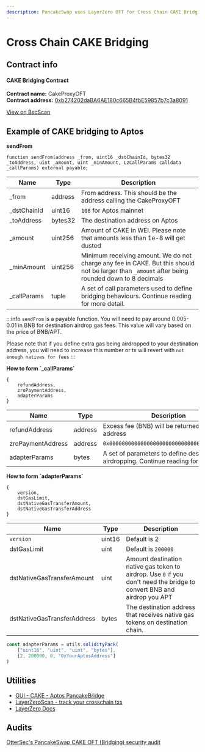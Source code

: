 ```yaml
---
description: PancakeSwap uses LayerZero OFT for Cross Chain CAKE Bridging
---
```


# Cross Chain CAKE Bridging

## Contract info

#### **CAKE Bridging Contract**

**Contract name:** CakeProxyOFT\
**Contract address:** [0xb274202daBA6AE180c665B4fbE59857b7c3a8091](https://bscscan.com/address/0xb274202daBA6AE180c665B4fbE59857b7c3a8091#code)

[View on BscScan](https://bscscan.com/address/0xb274202daBA6AE180c665B4fbE59857b7c3a8091#code)

## Example of CAKE bridging to Aptos

**sendFrom**


```solidity
function sendFrom(address _from, uint16 _dstChainId, bytes32 _toAddress, uint _amount, uint _minAmount, LzCallParams calldata _callParams) external payable;
```

| Name        | Type    | Description                        |
| ----------- | ------- | ---------------------------------- |
| _from  | address | From address. This should be the address calling the CakeProxyOFT           |
| _dstChainId    | uint16   | `108` for Aptos mainnet                   |
| _toAddress | bytes32   | The destination address on Aptos |
| _amount | uint256   | Amount of CAKE in WEI. Please note that amounts less than 1e-8 will get dusted |
| _minAmount | uint256   | Minimum receiving amount. We do not charge any fee in CAKE. But this should not be larger than `_amount` after being rounded down to 8 decimals |
| _callParams | tuple   | A set of call parameters used to define bridging behaviours. Continue reading for more detail. |


:::info
`sendFrom` is a payable function. You will need to pay around 0.005-0.01 in BNB for destination airdrop gas fees. This value will vary based on the price of BNB/APT.&#x20;

Please note that if you define extra gas being airdropped to your destination address, you will need to increase this number or tx will revert with `not enough natives for fees`
:::

**How to form \`\_callParams\`**

```solidity
{
    refundAddress,
    zroPaymentAddress,
    adapterParams
}
```

| Name        | Type    | Description                        |
| ----------- | ------- | ---------------------------------- |
| refundAddress | address | Excess fee (BNB) will be returned to this address            |
| zroPaymentAddress | address   | `0x0000000000000000000000000000000000000000`                 |
| adapterParams | bytes   | A set of parameters to define destination gas airdropping. Continue reading for more detail. |


**How to form \`adapterParams\`**

```solidity
{
    version,
    dstGasLimit,
    dstNativeGasTransferAmount,
    dstNativeGasTransferAddress
}
```


| Name        | Type    | Description                        |
| ----------- | ------- | ---------------------------------- |
| `version` | uint16 | Default is 2            |
| dstGasLimit | uint   | Default is `200000`                |
| dstNativeGasTransferAmount | uint   | Amount destination native gas token to airdrop. Use `0` if you don't need the bridge to convert BNB and airdrop you APT |
| dstNativeGasTransferAddress | bytes   | The destination address that receives native gas tokens on destination chain. |



```javascript
const adapterParams = utils.solidityPack(
    ["uint16", "uint", "uint", "bytes"],
    [2, 200000, 0, "0xYourAptosAddress"]
)
```

## Utilities

* [GUI - CAKE - Aptos PancakeBridge](https://bridge.pancakeswap.finance/aptos)
* [LayerZeroScan - track your crosschain txs](https://layerzeroscan.com/)
* [LayerZero Docs](https://layerzero.gitbook.io/docs/)

## Audits

[OtterSec's PancakeSwap CAKE OFT (Bridging) security audit](/contracts-aptos#audit)
